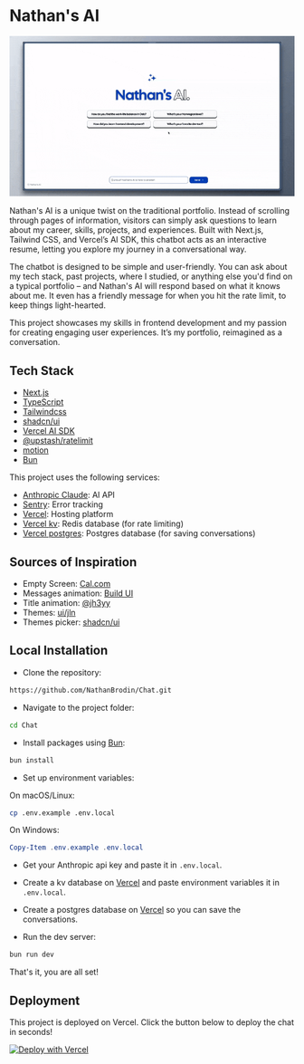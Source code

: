 # Nathan's AI

![Preview](./.github/nathan-s-ai.gif)

Nathan's AI is a unique twist on the traditional portfolio. Instead of scrolling through pages of information, visitors can simply ask questions to learn about my career, skills, projects, and experiences. Built with Next.js, Tailwind CSS, and Vercel’s AI SDK, this chatbot acts as an interactive resume, letting you explore my journey in a conversational way.

The chatbot is designed to be simple and user-friendly. You can ask about my tech stack, past projects, where I studied, or anything else you'd find on a typical portfolio – and Nathan's AI will respond based on what it knows about me. It even has a friendly message for when you hit the rate limit, to keep things light-hearted.

This project showcases my skills in frontend development and my passion for creating engaging user experiences. It’s my portfolio, reimagined as a conversation.

## Tech Stack

- [Next.js](https://nextjs.org/)
- [TypeScript](https://www.typescriptlang.org/)
- [Tailwindcss](https://tailwindcss.com/)
- [shadcn/ui](https://ui.shadcn.com/)
- [Vercel AI SDK](https://sdk.vercel.ai/docs/introduction)
- [@upstash/ratelimit](https://upstash.com/docs/oss/sdks/ts/ratelimit/overview)
- [motion](https://motion.dev)
- [Bun](https://bun.sh)

This project uses the following services:

- [Anthropic Claude](https://www.anthropic.com/): AI API
- [Sentry](https://sentry.io/welcome/): Error tracking
- [Vercel](https://vercel.com/home): Hosting platform
- [Vercel kv](https://vercel.com/docs/storage/vercel-kv): Redis database (for rate limiting)
- [Vercel postgres](https://vercel.com/docs/storage/vercel-postgres): Postgres database (for saving conversations)

## Sources of Inspiration

- Empty Screen: [Cal.com](https://cal.com/)
- Messages animation: [Build UI](https://buildui.com/recipes/animated-list)
- Title animation: [@jh3yy](https://x.com/jh3yy/status/1849062440773820747)
- Themes: [ui/jln](https://ui.jln.dev/)
- Themes picker: [shadcn/ui](https://ui.shadcn.com/themes)

## Local Installation

- Clone the repository:

```bash
https://github.com/NathanBrodin/Chat.git
```

- Navigate to the project folder:

```bash
cd Chat
```

- Install packages using [Bun](https://bun.sh/docs/installation):

```bash
bun install
```

- Set up environment variables:

On macOS/Linux:

```bash
cp .env.example .env.local
```

On Windows:

```powershell
Copy-Item .env.example .env.local

```

- Get your Anthropic api key and paste it in `.env.local`.

- Create a kv database on [Vercel](https://vercel.com/storage/kv) and paste environment variables it in `.env.local`.

- Create a postgres database on [Vercel](https://vercel.com/storage/postgres) so you can save the conversations.

- Run the dev server:

```bash
bun run dev
```

That's it, you are all set!

## Deployment

This project is deployed on Vercel. Click the button below to deploy the chat in seconds!

[![Deploy with Vercel](https://vercel.com/button)](https://vercel.com/new/clone?repository-url=https%3A%2F%2Fgithub.com%2Fnathanbrodin%2Fchat&env=ANTHROPIC_API_KEY,KV_URL,KV_REST_API_URL,KV_REST_API_TOKEN,KV_REST_API_READ_ONLY_TOKEN&demo-title=Nathan's%20AI&demo-description=Curious%20about%20Nathan%20Brodin%3F%20Ask%20his%20AI%20anything!&demo-url=https%3A%2F%2Fchat.brodin.dev)
